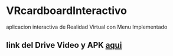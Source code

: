 # VRcardboardInteractivo 
 aplicacion interactiva de Realidad Virtual con Menu Implementado
 ## link del Drive Video y APK [aqui](https://drive.google.com/drive/folders/1fbnGlYoJsRoQkmcRc9Hy5yMcDzWNxDVm?usp=sharing)
